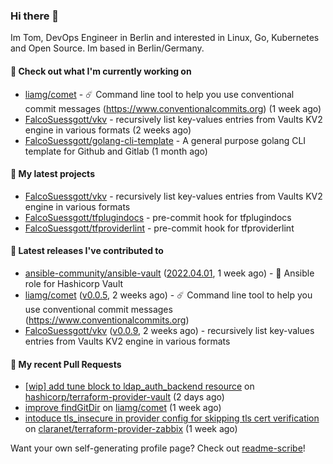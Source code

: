 ### Hi there 👋

Im Tom, DevOps Engineer in Berlin and interested in Linux, Go, Kubernetes and Open Source.
Im based in Berlin/Germany.

#### 👷 Check out what I'm currently working on

- [liamg/comet](https://github.com/liamg/comet) - :comet: Command line tool to help you use conventional commit messages (https://www.conventionalcommits.org) (1 week ago)
- [FalcoSuessgott/vkv](https://github.com/FalcoSuessgott/vkv) - recursively list key-values entries from Vaults KV2 engine in various formats (2 weeks ago)
- [FalcoSuessgott/golang-cli-template](https://github.com/FalcoSuessgott/golang-cli-template) - A general purpose golang CLI  template for Github and Gitlab (1 month ago)

#### 🌱 My latest projects

- [FalcoSuessgott/vkv](https://github.com/FalcoSuessgott/vkv) - recursively list key-values entries from Vaults KV2 engine in various formats
- [FalcoSuessgott/tfplugindocs](https://github.com/FalcoSuessgott/tfplugindocs) - pre-commit hook for tfplugindocs
- [FalcoSuessgott/tfproviderlint](https://github.com/FalcoSuessgott/tfproviderlint) - pre-commit hook for tfproviderlint

#### 🔭 Latest releases I've contributed to

- [ansible-community/ansible-vault](https://github.com/ansible-community/ansible-vault) ([2022.04.01](https://github.com/ansible-community/ansible-vault/releases/tag/2022.04.01), 1 week ago) - :key: Ansible role for Hashicorp Vault
- [liamg/comet](https://github.com/liamg/comet) ([v0.0.5](https://github.com/liamg/comet/releases/tag/v0.0.5), 2 weeks ago) - :comet: Command line tool to help you use conventional commit messages (https://www.conventionalcommits.org)
- [FalcoSuessgott/vkv](https://github.com/FalcoSuessgott/vkv) ([v0.0.9](https://github.com/FalcoSuessgott/vkv/releases/tag/v0.0.9), 2 weeks ago) - recursively list key-values entries from Vaults KV2 engine in various formats

#### 🔨 My recent Pull Requests

- [[wip] add tune block to ldap_auth_backend resource](https://github.com/hashicorp/terraform-provider-vault/pull/1405) on [hashicorp/terraform-provider-vault](https://github.com/hashicorp/terraform-provider-vault) (2 days ago)
- [improve findGitDir](https://github.com/liamg/comet/pull/1) on [liamg/comet](https://github.com/liamg/comet) (1 week ago)
- [intoduce tls_insecure in provider config for skipping tls cert verification](https://github.com/claranet/terraform-provider-zabbix/pull/35) on [claranet/terraform-provider-zabbix](https://github.com/claranet/terraform-provider-zabbix) (1 week ago)

Want your own self-generating profile page? Check out [readme-scribe](https://github.com/muesli/readme-scribe)!